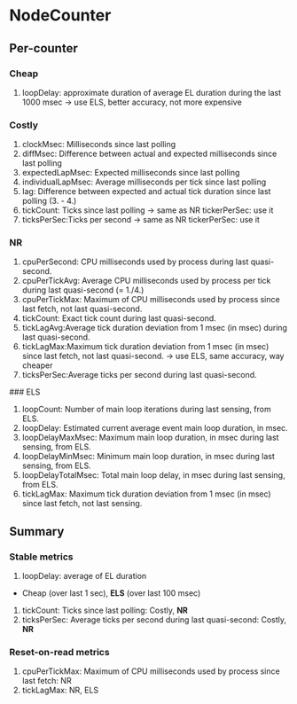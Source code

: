 # NodeCounter
## Per-counter
### Cheap

1. loopDelay: approximate duration of average EL duration during the last 1000 msec
  -> use ELS, better accuracy, not more expensive

### Costly

1. clockMsec: Milliseconds since last polling
2. diffMsec: Difference between actual and expected milliseconds since last polling
3. expectedLapMsec: Expected milliseconds since last polling
4. individualLapMsec: Average milliseconds per tick since last polling
5. lag: Difference between expected and actual tick duration since last polling (3. - 4.)
6. tickCount: Ticks since last polling
  -> same as NR tickerPerSec: use it
7. ticksPerSec:Ticks per second
  -> same as NR tickerPerSec: use it

### NR

1. cpuPerSecond: CPU milliseconds used by process during last quasi-second.
2. cpuPerTickAvg: Average CPU milliseconds used by process per tick during last quasi-second (= 1./4.)
3. cpuPerTickMax: Maximum of CPU milliseconds used by process since last fetch, not last quasi-second.
4. tickCount: Exact tick count during last quasi-second.
5. tickLagAvg:Average tick duration deviation from 1 msec (in msec) during last quasi-second.
6. tickLagMax:Maximum tick duration deviation from 1 msec (in msec) since last fetch, not last quasi-second.
  -> use ELS, same accuracy, way cheaper
7. ticksPerSec:Average ticks per second during last quasi-second.

### ELS

1. loopCount: Number of main loop iterations during last sensing, from ELS.
2. loopDelay: Estimated current average event main loop duration, in msec.
3. loopDelayMaxMsec: Maximum main loop duration, in msec during last sensing, from ELS.
4. loopDelayMinMsec: Minimum main loop duration, in msec during last sensing, from ELS.
5. loopDelayTotalMsec: Total main loop delay, in msec during last sensing, from ELS.
6. tickLagMax: Maximum tick duration deviation from 1 msec (in msec) since last fetch, not last sensing.

## Summary
### Stable metrics

1. loopDelay: average of EL duration
  - Cheap (over last 1 sec), **ELS** (over last 100 msec)
1. tickCount: Ticks since last polling: Costly, **NR**
1. ticksPerSec: Average ticks per second during last quasi-second: Costly, **NR**

### Reset-on-read metrics

1. cpuPerTickMax: Maximum of CPU milliseconds used by process since last fetch: NR
2. tickLagMax: NR, ELS
